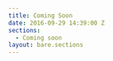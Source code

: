```yaml
---
title: Coming Soon
date: 2016-09-29 14:39:00 Z
sections:
  - Coming soon
layout: bare.sections
---
```


